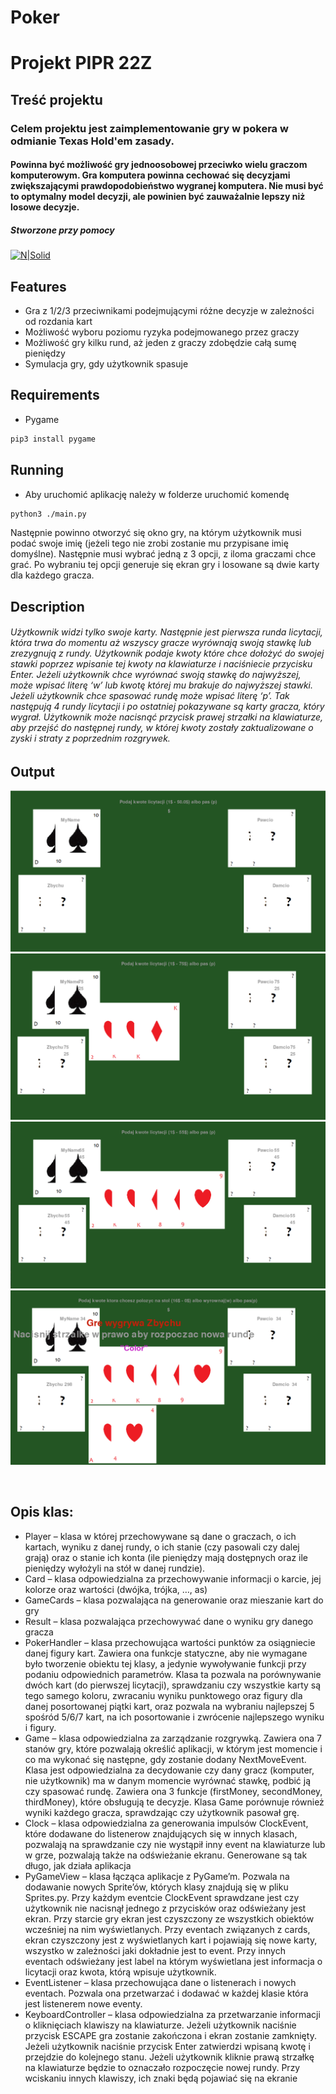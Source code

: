 # Poker
# Projekt PIPR 22Z
## Treść projektu
### Celem projektu jest zaimplementowanie gry w pokera w odmianie Texas Hold'em zasady.
#### Powinna być możliwość gry jednoosobowej przeciwko wielu graczom komputerowym. Gra komputera powinna cechować się decyzjami zwiększającymi prawdopodobieństwo wygranej komputera. Nie musi być to optymalny model decyzji, ale powinien być zauważalnie lepszy niż losowe decyzje.
##### Stworzone przy pomocy
[![N|Solid](https://www.pygame.org/images/logo_lofi.png)](https://www.pygame.org/docs/)

## Features
- Gra z 1/2/3 przeciwnikami podejmującymi różne decyzje w zależności od rozdania kart
- Możliwość wyboru poziomu ryzyka podejmowanego przez graczy
- Możliwość gry kilku rund, aż jeden z graczy zdobędzie całą sumę pieniędzy
- Symulacja gry, gdy użytkownik spasuje

## Requirements

- Pygame 
```sh 
pip3 install pygame
```

## Running
- Aby uruchomić aplikację należy w folderze uruchomić komendę
```sh
python3 ./main.py
```
Następnie powinno otworzyć się okno gry, na którym użytkownik musi podać swoje imię (jeżeli tego nie zrobi zostanie mu przypisane imię domyślne). Następnie musi wybrać jedną z 3 opcji, z iloma graczami chce grać. Po wybraniu tej opcji generuje się ekran gry i losowane są dwie karty dla każdego gracza.

## Description
###### Użytkownik widzi tylko swoje karty. Następnie jest pierwsza runda licytacji, która trwa do momentu aż wszyscy gracze wyrównają swoją stawkę lub zrezygnują z rundy. Użytkownik podaje kwoty które chce dołożyć do swojej stawki poprzez wpisanie tej kwoty na klawiaturze i naciśniecie przycisku Enter. Jeżeli użytkownik chce wyrównać swoją stawkę do najwyższej, może wpisać literę ‘w’ lub kwotę której mu brakuje do najwyższej stawki. Jeżeli użytkownik chce spasować rundę może wpisać literę ‘p’. Tak następują 4 rundy licytacji i po ostatniej pokazywane są karty gracza, który wygrał. Użytkownik może nacisnąć przycisk prawej strzałki na klawiaturze, aby przejść do następnej rundy, w której kwoty zostały zaktualizowane o zyski i straty z poprzednim rozgrywek. 


## Output
![image.png](./image.png)
![image-1.png](./image-1.png)
![image-2.png](./image-2.png)
![image-3.png](./image-3.png)

` `
` `


## Opis klas:
- Player – klasa w której przechowywane są dane o graczach, o ich kartach, wyniku z danej rundy, o ich stanie (czy pasowali czy dalej grają) oraz o stanie ich konta (ile pieniędzy mają dostępnych oraz ile pieniędzy wyłożyli na stół w danej rundzie).
- Card – klasa odpowiedzialna za przechowywanie informacji o karcie, jej kolorze oraz wartości (dwójka, trójka, …, as)
- GameCards – klasa pozwalająca na generowanie oraz mieszanie kart do gry
- Result – klasa pozwalająca przechowywać dane o wyniku gry danego gracza
- PokerHandler – klasa przechowująca wartości punktów za osiągniecie danej figury kart. Zawiera ona funkcje statyczne, aby nie wymagane było tworzenie obiektu tej klasy, a jedynie wywoływanie funkcji przy podaniu odpowiednich parametrów. Klasa ta pozwala na porównywanie dwóch kart (do pierwszej licytacji), sprawdzaniu czy wszystkie karty są tego samego koloru, zwracaniu wyniku punktowego oraz figury dla danej posortowanej piątki kart, oraz pozwala na wybraniu najlepszej 5 spośród 5/6/7 kart, na ich posortowanie i zwrócenie najlepszego wyniku i figury. 
- Game – klasa odpowiedzialna za zarządzanie rozgrywką. Zawiera ona 7 stanów gry, które pozwalają określić aplikacji, w którym jest momencie i co ma wykonać się następne, gdy zostanie dodany NextMoveEvent. Klasa jest odpowiedzialna za decydowanie czy dany gracz (komputer, nie użytkownik) ma w danym momencie wyrównać stawkę, podbić ją czy spasować rundę. Zawiera ona 3 funkcje (firstMoney, secondMoney, thirdMoney), które obsługują te decyzje. Klasa Game porównuje również wyniki każdego gracza, sprawdzając czy użytkownik pasował grę.
- Clock – klasa odpowiedzialna za generowania impulsów ClockEvent, które dodawane do listenerow znajdujących się w innych klasach, pozwalają na sprawdzanie czy nie wystąpił inny event na klawiaturze lub w grze, pozwalają także na odświeżanie ekranu. Generowane są tak długo, jak działa aplikacja
- PyGameView – klasa łącząca aplikacje z PyGame’m. Pozwala na dodawanie nowych Sprite’ów, których klasy znajdują się w pliku Sprites.py. Przy każdym eventcie ClockEvent sprawdzane jest czy użytkownik nie nacisnął jednego z przycisków oraz odświeżany jest ekran. Przy starcie gry ekran jest czyszczony ze wszystkich obiektów wcześniej na nim wyświetlanych. Przy eventach związanych z cards, ekran czyszczony jest z wyświetlanych kart i pojawiają się nowe karty, wszystko w zależności jaki dokładnie jest to event. Przy innych eventach odświeżany jest label na którym wyświetlana jest informacja o licytacji oraz kwota, którą wpisuje użytkownik. 
- EventListener – klasa przechowująca dane o listenerach i nowych eventach. Pozwala ona przetwarzać i dodawać w każdej klasie która jest listenerem nowe eventy.
- KeyboardController – klasa odpowiedzialna za przetwarzanie informacji o kliknięciach klawiszy na klawiaturze. Jeżeli użytkownik naciśnie przycisk ESCAPE gra zostanie zakończona i ekran zostanie zamknięty. Jeżeli użytkownik naciśnie przycisk Enter zatwierdzi wpisaną kwotę i przejdzie do kolejnego stanu. Jeżeli użytkownik kliknie prawą strzałkę na klawiaturze będzie to oznaczało rozpoczęcie nowej rundy. Przy wciskaniu innych klawiszy, ich znaki będą pojawiać się na ekranie 
